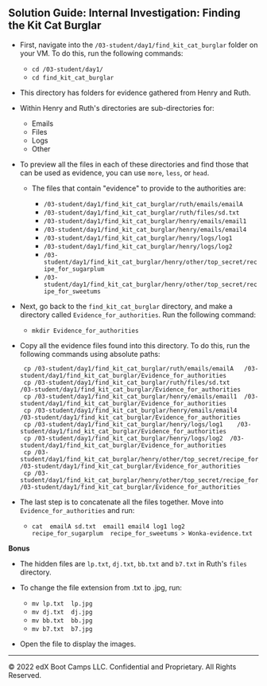 ## Solution Guide: Internal Investigation: Finding the Kit Cat Burglar

- First, navigate into the `/03-student/day1/find_kit_cat_burglar` folder on your VM. To do this, run the following commands:
  - `cd /03-student/day1/`
  - `cd find_kit_cat_burglar`

-  This directory has folders for evidence gathered from Henry and Ruth.

- Within Henry and Ruth's directories are sub-directories for:
     - Emails
     - Files
     - Logs
     - Other

- To preview all the files in each of these directories and find those that can be used as evidence, you can use `more`, `less`, or `head`.

  - The files that contain "evidence" to provide to the authorities are: 

    * `/03-student/day1/find_kit_cat_burglar/ruth/emails/emailA`
    * `/03-student/day1/find_kit_cat_burglar/ruth/files/sd.txt`
    * `/03-student/day1/find_kit_cat_burglar/henry/emails/email1`
    * `/03-student/day1/find_kit_cat_burglar/henry/emails/email4`
    * `/03-student/day1/find_kit_cat_burglar/henry/logs/log1`
    * `/03-student/day1/find_kit_cat_burglar/henry/logs/log2`
    * `/03-student/day1/find_kit_cat_burglar/henry/other/top_secret/recipe_for_sugarplum`
    * `/03-student/day1/find_kit_cat_burglar/henry/other/top_secret/recipe_for_sweetums`     
   
- Next, go back to  the `find_kit_cat_burglar` directory, and make a directory called `Evidence_for_authorities`. Run the following command:

  - `mkdir Evidence_for_authorities`

- Copy all the evidence files found into this directory. To do this, run the following commands using absolute paths:
            
       cp /03-student/day1/find_kit_cat_burglar/ruth/emails/emailA   /03-student/day1/find_kit_cat_burglar/Evidence_for_authorities
       cp /03-student/day1/find_kit_cat_burglar/ruth/files/sd.txt     /03-student/day1/find_kit_cat_burglar/Evidence_for_authorities
       cp /03-student/day1/find_kit_cat_burglar/henry/emails/email1  /03-student/day1/find_kit_cat_burglar/Evidence_for_authorities
       cp /03-student/day1/find_kit_cat_burglar/henry/emails/email4   /03-student/day1/find_kit_cat_burglar/Evidence_for_authorities
       cp /03-student/day1/find_kit_cat_burglar/henry/logs/log1    /03-student/day1/find_kit_cat_burglar/Evidence_for_authorities
       cp /03-student/day1/find_kit_cat_burglar/henry/logs/log2  /03-student/day1/find_kit_cat_burglar/Evidence_for_authorities
       cp /03-student/day1/find_kit_cat_burglar/henry/other/top_secret/recipe_for_sugarplum    /03-student/day1/find_kit_cat_burglar/Evidence_for_authorities
       cp /03-student/day1/find_kit_cat_burglar/henry/other/top_secret/recipe_for_sweetums  /03-student/day1/find_kit_cat_burglar/Evidence_for_authorities
    
-  The last step is to concatenate all the files together. Move into `Evidence_for_authorities` and run:
   - `cat  emailA sd.txt  email1 email4 log1 log2     recipe_for_sugarplum  recipe_for_sweetums > Wonka-evidence.txt` 

 **Bonus**
 
 - The hidden files are `lp.txt`, `dj.txt`, `bb.txt` and `b7.txt` in Ruth's `files` directory.

 - To change the file extension from .txt to .jpg, run:
   - `mv lp.txt  lp.jpg`
   - `mv dj.txt  dj.jpg`
   - `mv bb.txt  bb.jpg`
   - `mv b7.txt  b7.jpg`
   

 - Open the file to display the images. 

--- 
© 2022 edX Boot Camps LLC. Confidential and Proprietary. All Rights Reserved.
